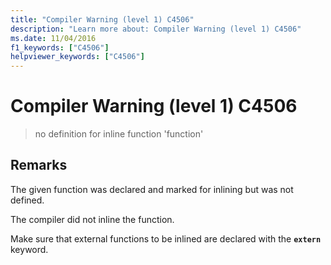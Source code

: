 ```yaml
---
title: "Compiler Warning (level 1) C4506"
description: "Learn more about: Compiler Warning (level 1) C4506"
ms.date: 11/04/2016
f1_keywords: ["C4506"]
helpviewer_keywords: ["C4506"]
---
```

# Compiler Warning (level 1) C4506

> no definition for inline function 'function'

## Remarks

The given function was declared and marked for inlining but was not defined.

The compiler did not inline the function.

Make sure that external functions to be inlined are declared with the **`extern`** keyword.
